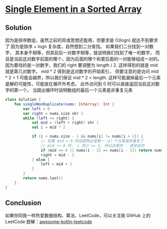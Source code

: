 # [Single Element in a Sorted Array][title]

## Solution
因为是排序数组，虽然之前的异或思想还能用，但要求是 O(logn) 就达不到要求了
因为是排序 + logn 复杂度，自然想到二分查找。
如果我们二分找到一对数字， 其本身不相等，但其前后一对数字相等，就说明我们找到了唯一的数字，
而且是当前这对数字前面的哪个，因为后面的哪个和更后面的一对能够组成一对的。
因为要找的是一对数字，我们的 right 要调整为 length / 2.
这样得到的就是 mid 就是第几对数字。 mid * 2 得到是这对数字的开始索引， 
但要注意的是访问 mid * 2 + 1 可能会越界，所以我们保证 mid * 2 < length.
这样可能漏掉最后一个元素是解的可能性，可能放在循环外考虑。
此外访问到 0 时可以直接返回当前这对数字的第一个。
当跳出循环时说明数组的最后一个元素是非重复元素

```kotlin
class Solution {
    fun singleNonDuplicate(nums: IntArray): Int {
        var left = 0
        var right = nums.size shr 1
        while (left <= right) {
            val mid = (left + right) shr 1
            val i = mid * 2

            if (i < nums.size - 1 && nums[i] != nums[i + 1]) {
                // 如果 mid = 0 的话那势必是第一（i）个元素是非重复了
                // mid != 0 时， i 至少 >= 2, 所以这里的 - 是安全的
                if (mid == 0 || nums[i - 2] == nums[i - 1]) return nums[i]
                right = mid - 1
            } else {
                left = mid + 1
            }
        }
        return nums.last()
    }
}
```
## Conclusion

如果你同我一样热爱数据结构、算法、LeetCode，可以关注我 GitHub 上的 LeetCode 题解：[awesome-kotlin-leetcode][akl]



[title]: https://leetcode.cn/problems/single-element-in-a-sorted-array/
[akl]: https://github.com/NightXlt/awesome-kotlin-leetcode
